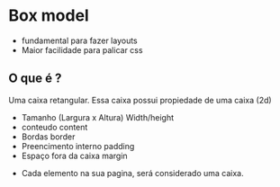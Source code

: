 # Box model

- fundamental para fazer layouts
- Maior facilidade para palicar css

## O que é ?

Uma caixa retangular.
Essa caixa possui propiedade de uma caixa (2d)
-   Tamanho          (Largura x Altura)     Width/height
-   conteudo                                content
-   Bordas                                  border
-   Preencimento interno                    padding
-   Espaço fora da caixa                    margin

* Cada elemento na sua pagina, será considerado uma caixa.